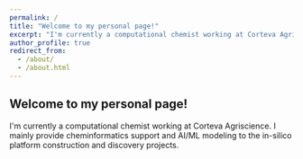 ```yaml
---
permalink: /
title: "Welcome to my personal page!"
excerpt: "I'm currently a computational chemist working at Corteva Agriscience. I mainly provide cheminformatics support and AI/ML modeling to the in-silico platform construction and discovery projects. "
author_profile: true
redirect_from: 
  - /about/
  - /about.html
---
```


## Welcome to my personal page!

I'm currently a computational chemist working at Corteva Agriscience. I mainly provide cheminformatics support and AI/ML modeling to the in-silico platform construction and discovery projects.
